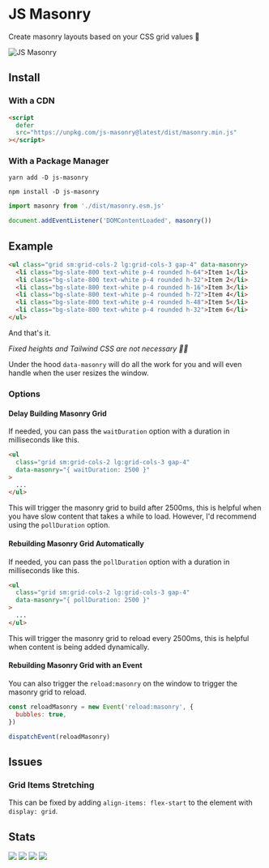 # JS Masonry

Create masonry layouts based on your CSS grid values 🎉

![JS Masonry](https://user-images.githubusercontent.com/50486078/196979467-7dde0de1-4d4d-46af-88b0-3978e0dd6af4.jpg)

## Install

### With a CDN

```html
<script
  defer
  src="https://unpkg.com/js-masonry@latest/dist/masonry.min.js"
></script>
```

### With a Package Manager

```shell
yarn add -D js-masonry

npm install -D js-masonry
```

```js
import masonry from './dist/masonry.esm.js'

document.addEventListener('DOMContentLoaded', masonry())
```

## Example

```html
<ul class="grid sm:grid-cols-2 lg:grid-cols-3 gap-4" data-masonry>
  <li class="bg-slate-800 text-white p-4 rounded h-64">Item 1</li>
  <li class="bg-slate-800 text-white p-4 rounded h-32">Item 2</li>
  <li class="bg-slate-800 text-white p-4 rounded h-16">Item 3</li>
  <li class="bg-slate-800 text-white p-4 rounded h-72">Item 4</li>
  <li class="bg-slate-800 text-white p-4 rounded h-48">Item 5</li>
  <li class="bg-slate-800 text-white p-4 rounded h-32">Item 6</li>
</ul>
```

And that's it.

_Fixed heights and Tailwind CSS are not necessary 🙅‍♀️_

Under the hood `data-masonry` will do all the work for you and will even handle
when the user resizes the window.

### Options

#### Delay Building Masonry Grid

If needed, you can pass the `waitDuration` option with a duration in
milliseconds like this.

```html
<ul
  class="grid sm:grid-cols-2 lg:grid-cols-3 gap-4"
  data-masonry="{ waitDuration: 2500 }"
>
  ...
</ul>
```

This will trigger the masonry grid to build after 2500ms, this is helpful when
you have slow content that takes a while to load. However, I'd recommend using
the `pollDuration` option.

#### Rebuilding Masonry Grid Automatically

If needed, you can pass the `pollDuration` option with a duration in
milliseconds like this.

```html
<ul
  class="grid sm:grid-cols-2 lg:grid-cols-3 gap-4"
  data-masonry="{ pollDuration: 2500 }"
>
  ...
</ul>
```

This will trigger the masonry grid to reload every 2500ms, this is helpful when
content is being added dynamically.

#### Rebuilding Masonry Grid with an Event

You can also trigger the `reload:masonry` on the window to trigger the masonry
grid to reload.

```js
const reloadMasonry = new Event('reload:masonry', {
  bubbles: true,
})

dispatchEvent(reloadMasonry)
```

## Issues

### Grid Items Stretching

This can be fixed by adding `align-items: flex-start` to the element with
`display: grid`.

## Stats

![](https://img.shields.io/bundlephobia/min/js-masonry)
![](https://img.shields.io/npm/v/js-masonry)
![](https://img.shields.io/npm/dt/js-masonry)
![](https://img.shields.io/github/license/markmead/js-masonry)
